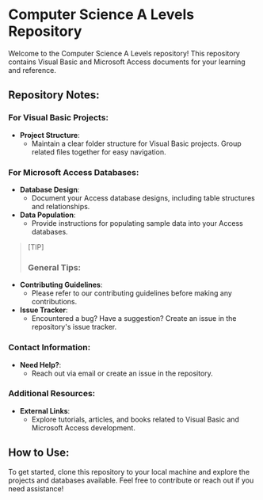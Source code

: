 # Computer Science A Levels Repository

Welcome to the Computer Science A Levels repository! This repository contains Visual Basic and Microsoft Access documents for your learning and reference.

## Repository Notes:

### For Visual Basic Projects:

- **Project Structure**: 
  - Maintain a clear folder structure for Visual Basic projects. Group related files together for easy navigation.

### For Microsoft Access Databases:

- **Database Design**:
  - Document your Access database designs, including table structures and relationships.
- **Data Population**:
  - Provide instructions for populating sample data into your Access databases.


> [TIP]
> ### General Tips:

- **Contributing Guidelines**:
  - Please refer to our contributing guidelines before making any contributions.
- **Issue Tracker**:
  - Encountered a bug? Have a suggestion? Create an issue in the repository's issue tracker.

### Contact Information:

- **Need Help?**:
  - Reach out via email or create an issue in the repository.

### Additional Resources:

- **External Links**:
  - Explore tutorials, articles, and books related to Visual Basic and Microsoft Access development.

## How to Use:

To get started, clone this repository to your local machine and explore the projects and databases available. Feel free to contribute or reach out if you need assistance!
